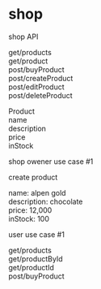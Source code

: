 # shop
shop API

get/products\
get/product\
post/buyProduct\
post/createProduct\
post/editProduct\
post/deleteProduct

Product\
name\
description\
price\
inStock

shop owener use case #1

create product 

name: alpen gold\
description: chocolate\
price: 12,000\
inStock: 100

user use case #1

get/products\
get/productById\
get/productId\
post/buyProduct